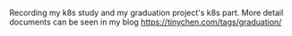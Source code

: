 Recording my k8s study and my graduation project's k8s part.
More detail documents can be seen in my blog https://tinychen.com/tags/graduation/
